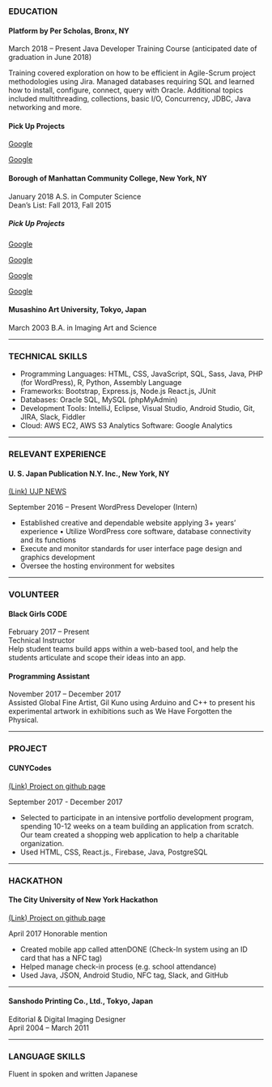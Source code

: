 ### EDUCATION
#### Platform by Per Scholas, Bronx, NY
March 2018 – Present Java Developer Training Course (anticipated date of graduation in June 2018)

Training covered exploration on how to be efficient in Agile-Scrum project methodologies using Jira. Managed databases requiring SQL and learned how to install, configure, connect, query with Oracle. Additional topics included multithreading, collections, basic I/O, Concurrency, JDBC, Java networking and more. 

#### Pick Up Projects
[Google](https://www.google.com/)

[Google](https://www.google.com/)

#### Borough of Manhattan Community College, New York, NY
January 2018 A.S. in Computer Science  
Dean’s List: Fall 2013, Fall 2015

##### Pick Up Projects
[Google](https://www.google.com/)

[Google](https://www.google.com/)

[Google](https://www.google.com/)

[Google](https://www.google.com/)

#### Musashino Art University, Tokyo, Japan
March 2003 B.A. in Imaging Art and Science 

*****   

### TECHNICAL SKILLS
* Programming Languages: HTML, CSS, JavaScript, SQL, Sass, Java, PHP (for WordPress), R, Python, Assembly Language
* Frameworks: Bootstrap, Express.js, Node.js React.js, JUnit 
* Databases: Oracle SQL, MySQL (phpMyAdmin)
* Development Tools: IntelliJ, Eclipse, Visual Studio, Android Studio, Git, JIRA, Slack, Fiddler
* Cloud: AWS EC2, AWS S3 Analytics Software: Google Analytics  

*****  

### RELEVANT EXPERIENCE
#### U. S. Japan Publication N.Y. Inc., New York, NY

[(Link) UJP NEWS](https://ujpdb.com/)

September 2016 – Present
WordPress Developer (Intern)
* Established creative and dependable website applying 3+ years’ experience • Utilize WordPress core software, database connectivity and its functions  
* Execute and monitor standards for user interface page design and graphics development
* Oversee the hosting environment for websites  

---------------------------------------  

### VOLUNTEER
#### Black Girls CODE
February 2017 – Present  
Technical Instructor  
Help student teams build apps within a web-based tool, and help the students articulate and scope their ideas into an app. 
 
#### Programming Assistant  
November 2017 – December 2017  
Assisted Global Fine Artist, Gil Kuno using Arduino and C++ to present his experimental artwork in exhibitions such as We Have Forgotten the Physical.  

---------------------------------------  

### PROJECT 
#### CUNYCodes  

[(Link) Project on github page](https://github.com/CUNYTech/closetShare)

September 2017 - December 2017  
* Selected to participate in an intensive portfolio development program, spending 10-12 weeks on a team building an application from scratch. Our team created a shopping web application to help a charitable organization.
* Used HTML, CSS, React.js., Firebase, Java, PostgreSQL 

---------------------------------------  

### HACKATHON
#### The City University of New York Hackathon  

[(Link) Project on github page](https://github.com/Nukki/attenDONE)

April 2017                                                                                                                             Honorable mention  
* Created mobile app called attenDONE (Check-In system using an ID card that has a NFC tag)
* Helped manage check-in process (e.g. school attendance)
* Used Java, JSON, Android Studio, NFC tag, Slack, and GitHub  

---------------------------------------  
 
#### Sanshodo Printing Co., Ltd., Tokyo, Japan
Editorial & Digital Imaging Designer  
April 2004 – March 2011  

---------------------------------------  

### LANGUAGE SKILLS
Fluent in spoken and written Japanese
